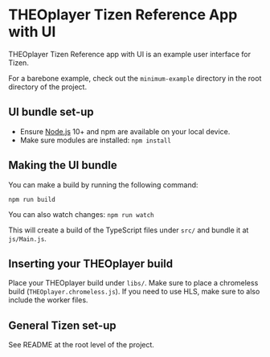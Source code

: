 # THEOplayer Tizen Reference App with UI

THEOplayer Tizen Reference app with UI is an example user interface for Tizen.

For a barebone example, check out the `minimum-example` directory in the root directory of the project.

## UI bundle set-up

* Ensure [Node.js](https://nodejs.org/en/) 10+ and npm are available on your local device.
* Make sure modules are installed: `npm install`

## Making the UI bundle

You can make a build by running the following command:
```
npm run build
```

You can also watch changes:
```npm run watch```

This will create a build of the TypeScript files under `src/` and bundle it at `js/Main.js`.

## Inserting your THEOplayer build

Place your THEOplayer build under `libs/`. Make sure to place a chromeless build (`THEOplayer.chromeless.js`). 
If you need to use HLS, make sure to also include the worker files.

## General Tizen set-up

See README at the root level of the project.